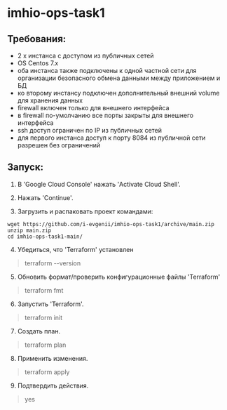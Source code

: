 # imhio-ops-task1
## Требования:
- 2 x инстанса с доступом из публичных сетей
- OS Centos 7.x
- оба инстанса также подключены к одной частной сети для организации безопасного обмена
данными между приложением и БД
- ко второму инстансу подключен дополнительный внешний volume для хранения данных
- firewall включен только для внешнего интерфейса
- в firewall по-умолчанию все порты закрыты для внешнего интерфейса
- ssh доступ ограничен по IP из публичных сетей
- для первого инстанса доступ к порту 8084 из публичной сети разрешен без ограничений

## Запуск:
1. В 'Google Cloud Console' нажать 'Activate Cloud Shell'.

2. Нажать 'Continue'.

3. Загрузить и распаковать проект командами:
```
wget https://github.com/i-evgenii/imhio-ops-task1/archive/main.zip
unzip main.zip
cd imhio-ops-task1-main/
```
4. Убедиться, что 'Terraform' установлен
> terraform --version

5. Обновить формат/проверить конфигурационные файлы 'Terraform'
> terraform fmt

6. Запустить 'Terraform'.
> terraform init

7. Создать план.
> terraform plan

8. Применить изменения.
> terraform apply

9. Подтвердить действия.
> yes